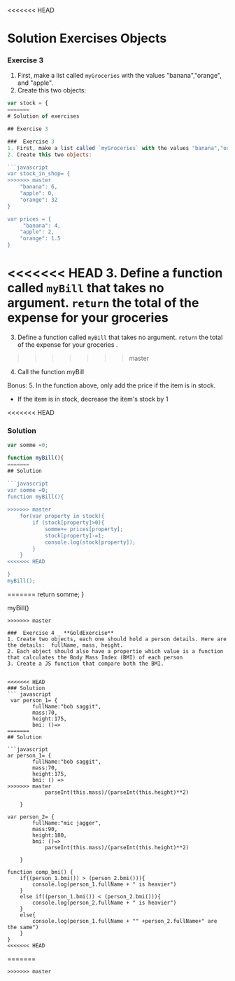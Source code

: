 <<<<<<< HEAD
# Solution Exercises Objects

###  Exercise 3
1. First, make a list called `myGroceries` with the values "banana","orange", and "apple". 
2. Create this two objects: 

```javascript
var stock = { 
=======
# Solution of exercises

## Exercise 3

###  Exercise 3
1. First, make a list called `myGroceries` with the values "banana","orange", and "apple".  It means you want to buy 1 item from each fruit.
2. Create this two objects: 

```javascript
var stock_in_shop= { 
>>>>>>> master
    "banana": 6, 
    "apple": 0, 
    "orange": 32 
}  

var prices = {    
     "banana": 4, 
    "apple": 2, 
    "orange": 1.5 
} 
```

<<<<<<< HEAD
3. Define a function called `myBill` that takes no argument. `return` the total of the expense for your groceries  
=======
3. Define a function called `myBill` that takes no argument. `return` the total of the expense for your groceries .
>>>>>>> master
4. Call the function myBill 

Bonus: 
5. In the function above, only add the price if the item is in stock. 
* If the item is in stock, decrease the item's stock by 1

<<<<<<< HEAD
### Solution
``` javascript
var somme =0;

function myBill(){
=======
## Solution

```javascript
var somme =0;
function myBill(){
    
>>>>>>> master
    for(var property in stock){
        if (stock[property]>0){
            somme+= prices[property];
            stock[property]-=1;
            console.log(stock[property]);
        }
    }
<<<<<<< HEAD

}
myBill();
```


=======
    return somme;
}

myBill()
```
>>>>>>> master

###  Exercise 4 _ **GoldExercise**
1. Create two objects, each one should hold a person details. Here are the details:  fullName, mass, height.
2. Each object should also have a propertie which value is a function that calculates the Body Mass Index (BMI) of each person
3. Create a JS function that compare both the BMI. 


<<<<<<< HEAD
### Solution
``` javascript
 var person_1= {
        fullName:"bob saggit",
        mass:70, 
        height:175,
        bmi: ()=>
=======
## Solution

```javascript
ar person_1= {
        fullName:"bob saggit",
        mass:70, 
        height:175,
        bmi: () =>
>>>>>>> master
            parseInt(this.mass)/(parseInt(this.height)**2)
        
    }
​
var person_2= {
        fullName:"mic jagger",
        mass:90, 
        height:180,
        bmi: ()=>
            parseInt(this.mass)/(parseInt(this.height)**2)
        
    }
​
function comp_bmi() {
    if((person_1.bmi()) > (person_2.bmi())){
        console.log(person_1.fullName + " is heavier")
    }
    else if((person_1.bmi()) < (person_2.bmi())){
        console.log(person_2.fullName + " is heavier")
    }
    else{
        console.log(person_1.fullName + "" +person_2.fullName+" are the same")
    }
}
<<<<<<< HEAD
```
=======

```
>>>>>>> master
